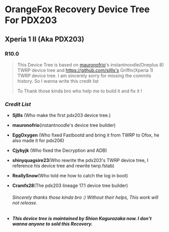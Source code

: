 # OrangeFox Recovery Device Tree For PDX203

## Xperia 1 II (Aka PDX203)

### R10.0

> This Device Tree is based on [mauronofrio](https://github.com/mauronofrio)'s instantnoodle(Oneplus 8) TWRP device tree and https://github.com/sjllls's Griffin(Xperia 1) TWRP device tree. I am sincerely sorry for missing the commits history. So I wanna write this credit list 
>
> To Thank those kinda bro who help me to build it and fix it !

### *Credit List*

- **Sjllls** (Who make the first pdx203 device tree.)

- **mauronofrio**(instantnoodle's device tree builder)

- **EggOxygen** (Who fixed Fastbootd and bring it from TWRP to Ofox, he also made it for pdx206)

- **Cjybyjk** (Who fixed the Decryption and ADB)

- **shinyquagsire23**(Who rewrite the pdx203's TWRP device tree, I reference his device tree and rewrite twrp.fstab)

- **ReallySnow**(Who told me how to catch the log in boot)

- **Cramfs28**(The pdx203 lineage 17.1 device tree builder)

  ###### Sincerely thanks those kinda bro :) Without their helps, This work will not release.

- ##### This device tree is maintained by Shion Kagurazaka now. I don't wanna anyone to sold this Recovery.

